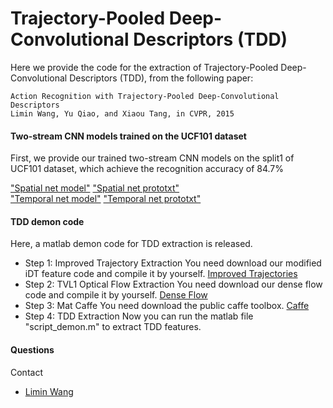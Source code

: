 # Trajectory-Pooled Deep-Convolutional Descriptors (TDD)
Here we provide the code for the extraction of Trajectory-Pooled Deep-Convolutional Descriptors (TDD), from the following paper:

    Action Recognition with Trajectory-Pooled Deep-Convolutional Descriptors
    Limin Wang, Yu Qiao, and Xiaou Tang, in CVPR, 2015

#### Two-stream CNN models trained on the UCF101 dataset
First, we provide our trained two-stream CNN models on the split1 of UCF101 dataset, which achieve the recognition accuracy of 84.7%

["Spatial net model"](http://mmlab.siat.ac.cn/tdd/spatial.caffemodel) ["Spatial net prototxt"]("http://mmlab.siat.ac.cn/tdd/spatial_cls.prototxt") </br>
["Temporal net model"](http://mmlab.siat.ac.cn/tdd/temporal.caffemodel) ["Temporal net prototxt"]("http://mmlab.siat.ac.cn/tdd/temporal_cls.prototxt")

#### TDD demon code
Here, a matlab demon code for TDD extraction is released.

- Step 1: Improved Trajectory Extraction
You need download our modified iDT feature code and compile it by yourself. [Improved Trajectories](https://github.com/wanglimin/improved_trajectory)
- Step 2: TVL1 Optical Flow Extraction
You need download our dense flow code and compile it by yourself. [Dense Flow](https://github.com/wanglimin/dense_flow)
- Step 3: Mat Caffe 
You need download the public caffe toolbox. [Caffe](https://github.com/BVLC/caffe)
- Step 4: TDD Extraction
Now you can run the matlab file "script_demon.m" to extract TDD features.


#### Questions
Contact 
- [Limin Wang](http://wanglimin.github.io/)

